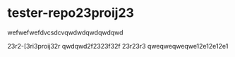 # tester-repo23proij23

wefwefwefdvcsdcvqwdwdqwdqwdqwd

23r2-[3ri3proij32r
qwdqwd2f2323f32f
23r23r3
qweqweqweqwe12e12e12e1
